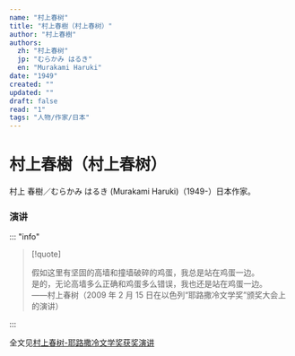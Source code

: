 ```yaml
---
name: "村上春树"
title: "村上春樹（村上春树）"
author: "村上春樹"
authors:
  zh: "村上春树"
  jp: "むらかみ はるき"
  en: "Murakami Haruki"
date: "1949"
created: ""
updated: ""
draft: false
read: "1"
tags: "人物/作家/日本"
---
```


# 村上春樹（村上春树）

村上 春樹／むらかみ はるき (Murakami Haruki)（1949-）日本作家。

### 演讲

::: "info"

> [!quote]
>
> 假如这里有坚固的高墙和撞墙破碎的鸡蛋，我总是站在鸡蛋一边。  
> 是的，无论高墙多么正确和鸡蛋多么错误，我也还是站在鸡蛋一边。  
> ——村上春树（2009 年 2 月 15 日在以色列“耶路撒冷文学奖”颁奖大会上的演讲）

:::

全文见[村上春树-耶路撒冷文学奖获奖演讲](../post/murakami-2009.md)
